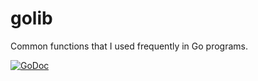 # golib

Common functions that I used frequently in Go programs.

[![GoDoc](https://godoc.org/github.com/missdeer/golib/?status.svg)](https://godoc.org/github.com/missdeer/golib)
